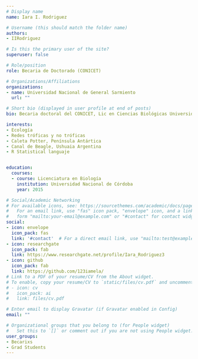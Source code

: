 ```yaml
---
# Display name
name: Iara I. Rodriguez  

# Username (this should match the folder name)
authors:
- IIRodriguez

# Is this the primary user of the site?
superuser: false

# Role/position
role: Becaria de Doctorado (CONICET) 

# Organizations/Affiliations
organizations:
- name: Universidad Nacional de General Sarmiento
  url: ""

# Short bio (displayed in user profile at end of posts)
bio: Becaria doctoral del CONICET, Lic en Ciencias Biológicas Universidad Nacional de Córdoba.

interests:
- Ecología 
- Redes tróficas y no tróficas
- Caleta Potter, Península Antártica
- Canal de Beagle, Ushuaia Argentina
- R Statistical languaje


education:
  courses:
  - course: Licenciatura en Biología
    institution: Universidad Nacional de Córdoba
    year: 2015

# Social/Academic Networking
# For available icons, see: https://sourcethemes.com/academic/docs/page-builder/#icons
#   For an email link, use "fas" icon pack, "envelope" icon, and a link in the
#   form "mailto:your-email@example.com" or "#contact" for contact widget.
social:
- icon: envelope
  icon_pack: fas
  link: '#contact'  # For a direct email link, use "mailto:test@example.org".
- icon: researchgate
  icon_pack: fab
  link: https://www.researchgate.net/profile/Iara_Rodriguez3
- icon: github
  icon_pack: fab
  link: https://github.com/123iamela/
# Link to a PDF of your resume/CV from the About widget.
# To enable, copy your resume/CV to `static/files/cv.pdf` and uncomment the lines below.
# - icon: cv
#   icon_pack: ai
#   link: files/cv.pdf

# Enter email to display Gravatar (if Gravatar enabled in Config)
email: ""

# Organizational groups that you belong to (for People widget)
#   Set this to `[]` or comment out if you are not using People widget.
user_groups:
- Becarixs
- Grad Students
---
```


